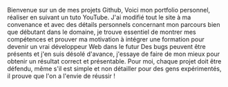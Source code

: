 Bienvenue sur un de mes projets Github,
Voici mon portfolio personnel, réaliser en suivant un tuto YouTube. 
J'ai modifié tout le site à ma convenance et avec des détails personnels concernant mon parcours bien que débutant dans le domaine, je trouve essentiel de montrer mes compétences et prouver ma motivation à intégrer une formation pour devenir un vrai développeur Web dans le futur
Des bugs peuvent être présents et j'en suis désolé d'avance, j'essaye de faire de mon mieux pour obtenir un résultat correct et présentable. 
Pour moi, chaque projet doit être défendu, même s'il est simple et non détailler pour des gens expérimentés, il prouve que l'on a l'envie de réussir !
